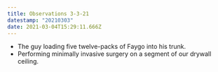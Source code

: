 ```yaml
---
title: Observations 3-3-21
datestamp: "20210303"
date: 2021-03-04T15:29:11.666Z
---
```

- The guy loading five twelve-packs of Faygo into his trunk.
- Performing minimally invasive surgery on a segment of our drywall ceiling.